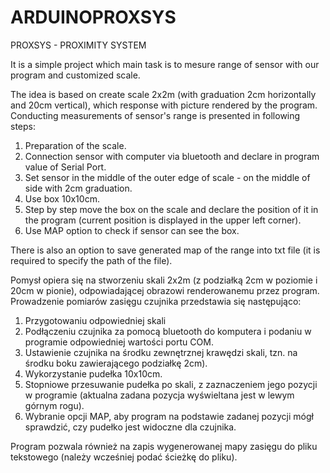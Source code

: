 # ARDUINOPROXSYS

PROXSYS - PROXIMITY SYSTEM

It is a simple project which main task is to mesure range of sensor with our program and customized scale.



The idea is based on create scale 2x2m (with graduation 2cm horizontally and 20cm vertical), which response with picture rendered by the program. Conducting measurements of sensor's range is presented in following steps:
1. Preparation of the scale.
2. Connection sensor with computer via bluetooth and declare in program value of Serial Port.
3. Set sensor in the middle of the outer edge of scale - on the middle of side with 2cm graduation.
4. Use box 10x10cm.
5. Step by step move the box on the scale and declare the position of it in the program (current position is displayed in the upper left corner).
6. Use MAP option to check if sensor can see the box.

There is also an option to save generated map of the range into txt file (it is required to specify the path of the file).



Pomysł opiera się na stworzeniu skali 2x2m (z podziałką 2cm w poziomie i 20cm w pionie), odpowiadającej obrazowi renderowanemu przez program. Prowadzenie pomiarów zasięgu czujnika przedstawia się następująco:
1. Przygotowaniu odpowiedniej skali
2. Podłączeniu czujnika za pomocą bluetooth do komputera i podaniu w programie odpowiedniej wartości portu COM.
3. Ustawienie czujnika na środku zewnętrznej krawędzi skali, tzn. na środku boku zawierającego podziałkę 2cm).
4. Wykorzystanie pudełka 10x10cm.
5. Stopniowe przesuwanie pudełka po skali, z zaznaczeniem jego pozycji w programie (aktualna zadana pozycja wyświeltana jest w lewym górnym rogu).
6. Wybranie opcji MAP, aby program na podstawie zadanej pozycji mógł sprawdzić, czy pudełko jest widoczne dla czujnika.

Program pozwala również na zapis wygenerowanej mapy zasięgu do pliku tekstowego (należy wcześniej podać ścieżkę do pliku).
